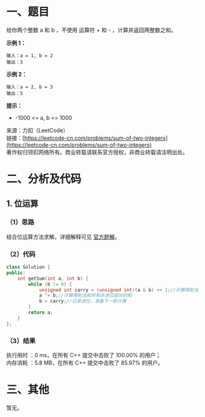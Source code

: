 # 一、题目
给你两个整数 a 和 b ，不使用 运算符 + 和 - ，计算并返回两整数之和。     
    
**示例 1：**    
```
输入：a = 1, b = 2
输出：3
```
**示例 2：**    
```
输入：a = 2, b = 3
输出：5
```
**提示：**    
- -1000 <= a, b <= 1000
     
     
来源：力扣（LeetCode）     
链接：[https://leetcode-cn.com/problems/sum-of-two-integers](https://leetcode-cn.com/problems/sum-of-two-integers)     
著作权归领扣网络所有。商业转载请联系官方授权，非商业转载请注明出处。    
# 二、分析及代码    
## 1. 位运算
### （1）思路
结合位运算方法求解，详细解释可见 [官方题解](https://leetcode-cn.com/problems/sum-of-two-integers/solution/liang-zheng-shu-zhi-he-by-leetcode-solut-c1s3/)。    
### （2）代码
```cpp
class Solution {
public:
    int getSum(int a, int b) {
        while (b != 0) {
            unsigned int carry = (unsigned int)(a & b) << 1;//计算得到当前所有进位
            a ^= b;//计算得到当前所有非进位部分的和
            b = carry;//记录进位，准备下一轮计算
        }
        return a;
    }
};
```
### （3）结果
执行用时 ：0 ms，在所有 C++ 提交中击败了 100.00% 的用户；    
内存消耗 ：5.8 MB，在所有 C++ 提交中击败了 85.97% 的用户。      
# 三、其他
暂无。  
